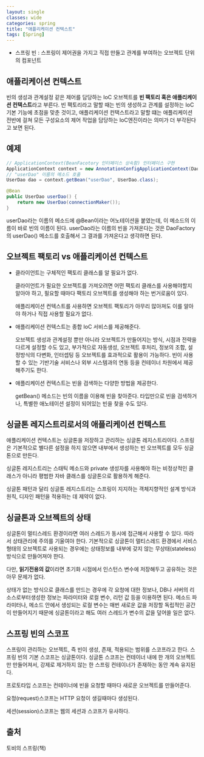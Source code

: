 ```yaml
---
layout: single
classes: wide
categories: spring
title: "애플리케이션 컨텍스트"
tags: [Spring]
---
```


- 스프링 빈 : 스프링이 제어권을 가지고 직접 만들고 관계를 부여하는 오브젝트 단위의 컴포넌트

## 애플리케이션 컨텍스트

빈의 생성과 관계설정 같은 제어를 담당하는 IoC 오브젝트를 **빈 팩토리 혹은 애플리케이션 컨택스트**라고 부른다. 빈 팩토리라고 말할 때는 빈의 생성하고 관계를 설정하는 IoC기본 기능에 초점을 맞춘 것이고, 애플리케이션 컨택스트라고 말할 떄는 애플리케이션 전반에 걸쳐 모든 구성요소의 제어 작업을 담당하는 IoC엔진이라는 의미가 더 부각된다고 보면 된다.

## 예제

```java
// ApplicationContext(BeanFacotory 인터페이스 상속함) 인터페이스 구현
ApplicationContext context = new AnnotationConfigApplicationContext(DaoFactory.class);
// "userDao" 이름의 메소드 호출
UserDao dao = context.getBean("userDao", UserDao.class);
```

```java
@Bean
public UserDao userDao() {
    return new UserDao(connectionMaker());
}
```

userDao라는 이름의 메소드에 @Bean이라는 어노테이션을 붙였는데, 이 메소드의 이름이 바로 빈의 이름이 된다. userDao라는 이름의 빈을 가져온다는 것은 DaoFactory의 userDao() 메소드를 호출해서 그 결과를 가져온다고 생각하면 된다.

## 오브젝트 팩토리 vs 애플리케이션 컨텍스트

- 클라이언트는 구체적인 팩토리 클래스를 알 필요가 없다.

    클라이언트가 필요한 오브젝트를 가져오려면 어떤 팩토리 클래스를 사용해야할지 알아야 하고, 필요할 때마다 팩토리 오브젝트를 생성해야 하는 번거로움이 있다.

    애플리케이션 컨텍스트를 사용하면 오브젝트 팩토리가 아무리 많아져도 이를 알아야 하거나 직접 사용할 필요가 없다.

- 애플리케이션 컨텍스트는 종합 IoC 서비스를 제공해준다.

    오브젝트 생성과 관계설정 뿐만 아니라 오브젝트가 만들어지는 방식, 시점과 전략을 다르게 설정할 수도 있고, 부가적으로 자동생성, 오브젝트 후처리, 정보의 조합, 설정방식의 다변화, 인터셉팅 등 오브젝트를 효과적으로 활용이 가능하다. 빈이 사용할 수 있는 기반기술 서비스나 외부 시스템과의 연동 등을 컨테이너 차원에서 제공해주기도 한다.

- 애플리케이션 컨텍스트는 빈을 검색하는 다양한 방법을 제공한다.

    getBean() 메소드는 빈의 이름을 이용해 빈을 찾아준다. 타입만으로 빈을 검색하거나, 특별한 애노테이션 설정이 되어있는 빈을 찾을 수도 있다.

## 싱글톤 레지스트리로서의 애플리케이션 컨텍스트

애플리케이션 컨텍스트는 싱글톤을 저장하고 관리하는 싱글톤 레지스트리이다. 스프링은 기본적으로 별다른 설정을 하지 않으면 내부에서 생성하는 빈 오브젝트를 모두 싱글톤으로 만든다.

싱글톤 레지스트리는 스태틱 메소드와 private 생성자를 사용해야 하는 비정상적인 클래스가 아니라 평범한 자바 클래스를 싱글톤으로 활용하게 해준다.

싱글톤 패턴과 달리 싱글톤 레지스트리는 스프링이 지지하는 객체지향적인 설계 방식과 원칙, 디자인 패턴을 적용하는 데 제약이 없다.

## 싱글톤과 오브젝트의 상태

싱글톤이 멀티스레드 환경이라면 여러 스레드가 동시에 접근해서 사용할 수 있다. 따라서 상태관리에 주의를 기울여야 한다. 기본적으로 싱글톤이 멀티스레드 환경에서 서비스 형태의 오브젝트로 사용되는 경우에는 상태정보를 내부에 갖지 않는 무상태(stateless)방식으로 만들어져야 한다.

다만, **읽기전용의 값**이라면 초기화 시점에서 인스턴스 변수에 저장해두고 공유하는 것은 아무 문제가 없다.

상태가 없는 방식으로 클래스를 만드는 경우에 각 요청에 대한 정보나, DB나 서버의 리소스로부터생성한 정보는 파라미터와 로컬 변수, 리턴 값 등을 이용하면 된다. 메소드 파라미터나, 메소드 안에서 생성되는 로컬 변수는 매번 새로운 값을 저장할 독립적인 공간이 만들어지기 때문에 싱글톤이라고 해도 여러 스레드가 변수의 값을 덮어쓸 일은 없다.

## 스프링 빈의 스코프

스프링이 관리하는 오브젝트, 즉 빈이 생성, 존재, 적용되는 범위를 스코프라고 한다. 스프링 빈의 기본 스코프는 싱글톤이다. 싱글톤 스코프는 컨테이너 내에 한 개의 오브젝트만 만들어져서, 강제로 제거하지 않는 한 스프링 컨테이너가 존재하는 동안 계속 유지된다.

프로토타입 스코프는 컨테이너에 빈을 요청할 때마다 새로운 오브젝트를 만들어준다.

요청(request)스코프는 HTTP 요청이 생길때마다 생성된다.

세션(session)스코프는 웹의 세션과 스코프가 유사하다.

## 출처

토비의 스프링(책)
